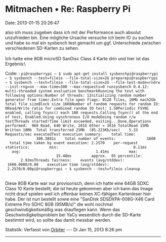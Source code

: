 Mitmachen • Re: Raspberry Pi
============================

Date: 2013-01-15 20:26:47

also ich muss zugeben dass ich mit der Performance auch absolut
unzufrieden bin. Eine mögliche Ursache versuche ich beim IO zu suchen
und habe so mal ein sysbench test gemacht um ggf. Unterschiede zwischen
verschiedenen SD-Karten zu sehen.\
\
Ich hatte eine 8GB microSD SanDisc Class 4 Karte drin und hier ist das
Ergebnis:\

Code: 
:   `pi@raspberrypi ~ $ sudo apt-get install sysbenchpi@raspberrypi ~ $ sysbench --test=fileio --file-total-size=2G preparepi@raspberrypi ~ $ sysbench --test=fileio --file-total-size=2G --file-test-mode=rndrw --init-rng=on --max-time=300 --max-requests=0 runsysbench 0.4.12:  multi-threaded system evaluation benchmarkRunning the test with following options:Number of threads: 1Initializing random number generator from timer.Extra file open flags: 0128 files, 16Mb each2Gb total file sizeBlock size 16KbNumber of random requests for random IO: 0Read/Write ratio for combined random IO test: 1.50Periodic FSYNC enabled, calling fsync() each 100 requests.Calling fsync() at the end of test, Enabled.Using synchronous I/O modeDoing random r/w testThreads started!Time limit exceeded, exiting...Done.Operations performed:  960 Read, 640 Write, 2016 Other = 3616 TotalRead 15Mb  Written 10Mb  Total transferred 25Mb  (85.223Kb/sec)    5.33 Requests/sec executedTest execution summary:    total time:                          300.3881s    total number of events:              1600    total time taken by event execution: 2.2570    per-request statistics:         min:                                  0.11ms         avg:                                  1.41ms         max:                                 15.48ms         approx.  95 percentile:               2.92msThreads fairness:    events (avg/stddev):           1600.0000/0.00    execution time (avg/stddev):   2.2570/0.00pi@raspberrypi ~ $ sysbench --test=fileio cleanup`

\
Diese 8GB Karte war nur provisorisch, denn ich hatte eine 64GB SDXC
Class 10 Karte bestellt; die ist heute gekommen aber ich kann das Image
nicht drauf spielen weil ich offenbar keinen XC-fähigen Kartenleser hier
habe. Der ist nun bestellt sowie eine \"SanDisk SDSDXPA-008G-X46 Card
Extreme Pro SDHC 8GB (95MB/s)\" die wohl nochmal geschwindigkeitsmäßig
was drauflegen kann. Wenn das Geschwindigkeitsproblem bei YaCy
wesentlich durch die SD-Karte bestimmt wird, so sollte das damit messbar
werden.

Statistik: Verfasst von
[Orbiter](http://forum.yacy-websuche.de/memberlist.php?mode=viewprofile&u=2)
--- Di Jan 15, 2013 8:26 pm

------------------------------------------------------------------------

